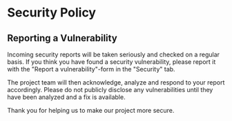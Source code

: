 <!--
SPDX-FileCopyrightText: 2025 Swiss Confederation

SPDX-License-Identifier: MIT
-->

# Security Policy

## Reporting a Vulnerability

Incoming security reports will be taken seriously and checked on a regular basis. If you think you have found a security vulnerability, please report it with the "Report a vulnerability"-form in the "Security" tab.

The project team will then acknowledge, analyze and respond to your report accordingly.
Please do not publicly disclose any vulnerabilities until they have been analyzed and a fix is available.

Thank you for helping us to make our project more secure.